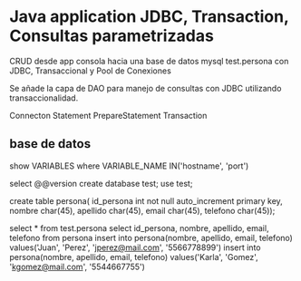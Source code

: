 
# Java application JDBC, Transaction, Consultas parametrizadas

CRUD desde app consola hacia una base de datos 
mysql test.persona con JDBC, Transaccional y Pool de Conexiones

Se añade la capa de DAO para manejo de consultas
con JDBC utilizando transaccionalidad.

Connecton
Statement
PrepareStatement
Transaction


## base de datos
show VARIABLES where VARIABLE_NAME IN('hostname', 'port')

select @@version
create database test;
use test;

create table persona(
id_persona int not null auto_increment primary key,
nombre char(45),
apellido char(45),
email char(45),
telefono char(45));


select * from test.persona
select id_persona, nombre, apellido, email, telefono from persona
insert into persona(nombre, apellido, email, telefono) values('Juan', 'Perez', 'jperez@mail.com', '5566778899')
insert into persona(nombre, apellido, email, telefono) values('Karla', 'Gomez', 'kgomez@mail.com', '5544667755')